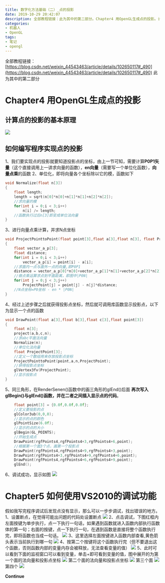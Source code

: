 ```yaml
---
title: 数字化方法基础（二）_点的投影
date: 2019-10-29 20:42:07
description: 全部教程链接：此为其中的第二部分。Chapter4 用OpenGL生成点的投影。计算点的投影的基本原理如下。
categories:
- 机器人
- OpenGL
tags:
- 笔记
- opengl
---
```


全部教程链接：
[https://blog.csdn.net/weixin_44543463/article/details/102650117#_490](https://blog.csdn.net/weixin_44543463/article/details/102650117#_490)
此为其中的第二部分
# Chapter4  用OpenGL生成点的投影

##  计算点的投影的基本原理

![](https://gitee.com/huffiema/pictures/raw/master/image/202112231003891-numerical-recipe-16.png)

##  如何编写程序实现点的投影

1、我们要实现点的投影就要知道投影点的坐标，由上一节可知，需要计算**P0P1矢量**（这个直接调用上一讲求向量的函数），**en向量**（需要写一个单位化函数），**向量点乘**的函数
2、单位化，即将向量各个坐标除以它的模，函数如下

```c
void Normalize(float n[3])
{
	float length;
	length = sqrt(n[0]*n[0]+n[1]*n[1]+n[2]*n[2]);
	//求向量的模
	for(int i = 0;i < 3;i++)
		n[i] /= length;
	//函数执行过后n[3]即变成单位法向量
}
```

3、进行向量点乘计算，并求N点坐标

```c
void ProjectPointtoPoint(float point[3],float a[3],float n[3], float ProjectPoint[3])
{
	float vector_a_p[3];
	float distance;
	for(int i = 0;i < 3;i++)
		vector_a_p[i] = point[i] - a[i];
	//求面内一点与面外一点的向量,即P0P1
	distance = vector_a_p[0]*n[0]+vector_a_p[1]*n[1]+vector_a_p[2]*n[2];
	//做点乘运算求点到平面距离，即图中|P0N|
	for(int j = 0;j < 3;j++)
		ProjectPoint[j] = point[j] - n[j]*distance;
	//N点坐标=P0坐标 - en * |P0N|
}
```

4、经过上述步骤之后就获得投影点坐标，然后就可调用库函数显示投影点，以下为显示一个点的函数

```c
void DrawPoint(float a[3],float b[3],float c[3],float point[3])
{
	float n[3];
	project(a,b,c,n);
	//求abc平面法向量
	Normalize(n);
	//单位化法向量
	float ProjectPoint[3];
	//定义一个数组用来存放投影点坐标
	ProjectPointtoPoint(point,a,n,ProjectPoint);
	//获得投影点坐标
	glVertex3fv(ProjectPoint);
	//显示投影点
}
```

5、同三角形，在RenderSenen()函数中的画三角形的glEnd()后面 **再次写入glBegin()与glEnd()函数，并在二者之间插入显示点的代码**。

```c
	float point[3] = {0.0f,0.0f,0.0f};
	//定义要投影的点
	glColor3ub(0,0,0);
	//显示的点的颜色
	glPointSize(6.0f);
	//显示的点的大小
	glBegin(GL_POINTS);
	//开始生成点
	DrawPoint(rgfPoints4,rgfPoints4+3,rgfPoints4+6,point);
	//根据第一个面3个点，画第一个投影点
	DrawPoint(rgfPoints4,rgfPoints4+9,rgfPoints4+3,point);
	DrawPoint(rgfPoints4+3,rgfPoints4+9,rgfPoints4+6,point);
	DrawPoint(rgfPoints4,rgfPoints4+6,rgfPoints4+9,point);
	glEnd();
```

6、调试成功，显示如图
![](https://gitee.com/huffiema/pictures/raw/master/image/202112231003356-numerical-recipe-17.png)

#  Chapter5  如何使用VS2010的调试功能

 假如我写完程序调试后发现点没有显示，那么可以一步步调试，找出错误的地方。
 1、设置断点，在觉得可能出问题的代码处设置断点
![](https://gitee.com/huffiema/pictures/raw/master/image/202112231004361-numerical-recipe-18.png)
2、点击调试，下图红框内左面按键为单步执行，点一下执行一句话，如果遇到函数就进入函数内部执行函数体的第一句；右面的按键，点一下执行一句，在遇到函数是直接将整个函数执行完，即将函数也当成一句话。
![](https://gitee.com/huffiema/pictures/raw/master/image/202112231004424-numerical-recipe-19.png)
3、这里选择左面按键进入函数内部查看,黄色箭头表示当前执行到哪一句
![](https://gitee.com/huffiema/pictures/raw/master/image/202112231004146-numerical-recipe-20.png)
4、按第二个按键将这个函数执行完（但不要退出这个函数，否则函数内部的变量内存会被释放，无法查看变量的值）
![](https://gitee.com/huffiema/pictures/raw/master/image/202112231005406-numerical-recipe-21.png)
5、此时可以看到下面的监视窗口可以看到变量，单击+即可看到变量的值，图中展开的为第一个面的法向量和投影点坐标
![](https://gitee.com/huffiema/pictures/raw/master/image/202112231005488-numerical-recipe-22.png)
第二个面的法向量和投影点坐标
![](https://gitee.com/huffiema/pictures/raw/master/image/202112231005139-numerical-recipe-23.png)
第三个面
![](https://gitee.com/huffiema/pictures/raw/master/image/202112231006139-numerical-recipe-24.png)
第四个
![](https://gitee.com/huffiema/pictures/raw/master/image/202112231006058-numerical-recipe-25.png)

**Continue**